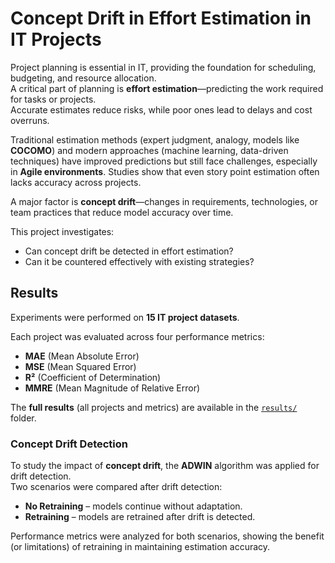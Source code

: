 # Concept Drift in Effort Estimation in IT Projects

Project planning is essential in IT, providing the foundation for scheduling, budgeting, and resource allocation.  
A critical part of planning is **effort estimation**—predicting the work required for tasks or projects.  
Accurate estimates reduce risks, while poor ones lead to delays and cost overruns.

Traditional estimation methods (expert judgment, analogy, models like **COCOMO**) and modern approaches (machine learning, data-driven techniques) have improved predictions but still face challenges, especially in **Agile environments**. Studies show that even story point estimation often lacks accuracy across projects.

A major factor is **concept drift**—changes in requirements, technologies, or team practices that reduce model accuracy over time.  

This project investigates:  
- Can concept drift be detected in effort estimation?  
- Can it be countered effectively with existing strategies?

## Results

Experiments were performed on **15 IT project datasets**.

Each project was evaluated across four performance metrics:  
- **MAE** (Mean Absolute Error)  
- **MSE** (Mean Squared Error)  
- **R²** (Coefficient of Determination)  
- **MMRE** (Mean Magnitude of Relative Error)  

The **full results** (all projects and metrics) are available in the [`results/`](./results/) folder.

### Concept Drift Detection

To study the impact of **concept drift**, the **ADWIN** algorithm was applied for drift detection.  
Two scenarios were compared after drift detection:  
- **No Retraining** – models continue without adaptation.  
- **Retraining** – models are retrained after drift is detected.  

Performance metrics were analyzed for both scenarios, showing the benefit (or limitations) of retraining in maintaining estimation accuracy.

